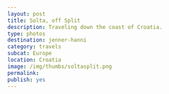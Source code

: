 ```yaml
---
layout: post
title: Solta, off Split
description: Traveling down the coast of Croatia.
type: photos
destination: jenner-hanni
category: travels
subcat: Europe
location: Croatia
image: /img/thumbs/soltasplit.png
permalink: 
publish: yes
---
```


<p><a href="https://jenner.smugmug.com/Europe/2009-Solta-Croatia/i-mFq3qrH/0/M/1A-M.jpg">
<img src="https://jenner.smugmug.com/Europe/2009-Solta-Croatia/i-mFq3qrH/0/M/1A-M.jpg" alt=""></a></p>

<p><a href="https://jenner.smugmug.com/Europe/2009-Solta-Croatia/i-fMfbSGW/0/M/1Da-M.jpg">
<img src="https://jenner.smugmug.com/Europe/2009-Solta-Croatia/i-fMfbSGW/0/M/1Da-M.jpg" alt=""></a></p>

<p><a href="https://jenner.smugmug.com/Europe/2009-Solta-Croatia/i-6wZW2xD/0/M/2DSCF2130-M.jpg">
<img src="https://jenner.smugmug.com/Europe/2009-Solta-Croatia/i-6wZW2xD/0/M/2DSCF2130-M.jpg" alt=""></a></p>

<p><a href="https://jenner.smugmug.com/Europe/2009-Solta-Croatia/i-Pd9rFP8/0/M/1Db-M.jpg">
<img src="https://jenner.smugmug.com/Europe/2009-Solta-Croatia/i-Pd9rFP8/0/M/1Db-M.jpg" alt=""></a></p>

<p><a href="https://jenner.smugmug.com/Europe/2009-Solta-Croatia/i-8RLJzhC/0/M/3DSCF2131-M.jpg">
<img src="https://jenner.smugmug.com/Europe/2009-Solta-Croatia/i-8RLJzhC/0/M/3DSCF2131-M.jpg" alt=""></a></p>

<p><a href="https://jenner.smugmug.com/Europe/2009-Solta-Croatia/i-CMJd9F2/0/M/4DSCF2121-M.jpg">
<img src="https://jenner.smugmug.com/Europe/2009-Solta-Croatia/i-CMJd9F2/0/M/4DSCF2121-M.jpg" alt=""></a></p>

<p><a href="https://jenner.smugmug.com/Europe/2009-Solta-Croatia/i-LLg8F88/0/M/5-M.jpg">
<img src="https://jenner.smugmug.com/Europe/2009-Solta-Croatia/i-LLg8F88/0/M/5-M.jpg" alt=""></a></p>

<p><a href="https://jenner.smugmug.com/Europe/2009-Solta-Croatia/i-RCwKH27/0/M/6DSCF2110-M.jpg">
<img src="https://jenner.smugmug.com/Europe/2009-Solta-Croatia/i-RCwKH27/0/M/6DSCF2110-M.jpg" alt=""></a></p>

<p><a href="https://jenner.smugmug.com/Europe/2009-Solta-Croatia/i-8Htzv2V/0/M/7-M.jpg">
<img src="https://jenner.smugmug.com/Europe/2009-Solta-Croatia/i-8Htzv2V/0/M/7-M.jpg" alt=""></a></p>

<p><a href="https://jenner.smugmug.com/Europe/2009-Solta-Croatia/i-Mrw9zrf/0/M/DSCF2105-M.jpg">
<img src="https://jenner.smugmug.com/Europe/2009-Solta-Croatia/i-Mrw9zrf/0/M/DSCF2105-M.jpg" alt=""></a></p>

<p><a href="https://jenner.smugmug.com/Europe/2009-Solta-Croatia/i-4BXkFmW/0/M/DSCF2118-M.jpg">
<img src="https://jenner.smugmug.com/Europe/2009-Solta-Croatia/i-4BXkFmW/0/M/DSCF2118-M.jpg" alt=""></a></p>

<p><a href="https://jenner.smugmug.com/Europe/2009-Solta-Croatia/i-VLqG9hL/0/M/DSCF2112-M.jpg">
<img src="https://jenner.smugmug.com/Europe/2009-Solta-Croatia/i-VLqG9hL/0/M/DSCF2112-M.jpg" alt=""></a></p>


